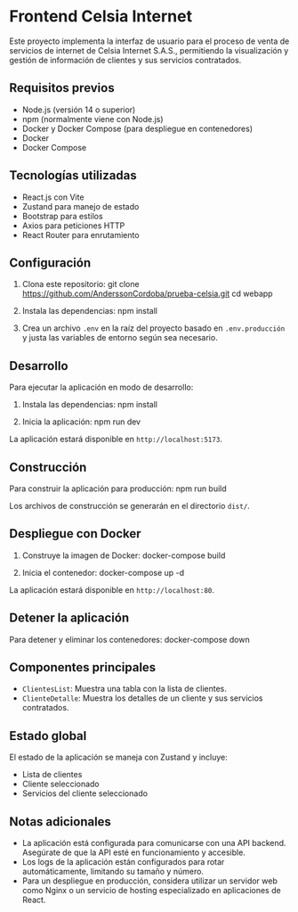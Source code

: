 # Frontend Celsia Internet

Este proyecto implementa la interfaz de usuario para el proceso de venta de servicios de internet de Celsia Internet S.A.S., permitiendo la visualización y gestión de información de clientes y sus servicios contratados.

## Requisitos previos

- Node.js (versión 14 o superior)
- npm (normalmente viene con Node.js)
- Docker y Docker Compose (para despliegue en contenedores)
- Docker
- Docker Compose

## Tecnologías utilizadas

- React.js con Vite
- Zustand para manejo de estado
- Bootstrap para estilos
- Axios para peticiones HTTP
- React Router para enrutamiento

## Configuración

1. Clona este repositorio:
   git clone https://github.com/AnderssonCordoba/prueba-celsia.git
   cd webapp

2. Instala las dependencias:
   npm install

3. Crea un archivo `.env` en la raíz del proyecto basado en `.env.producción` y justa las variables de entorno según sea necesario.

## Desarrollo

Para ejecutar la aplicación en modo de desarrollo:

1. Instala las dependencias:
   npm install

2. Inicia la aplicación:
   npm run dev

La aplicación estará disponible en `http://localhost:5173`.

## Construcción

Para construir la aplicación para producción:
npm run build

Los archivos de construcción se generarán en el directorio `dist/`.

## Despliegue con Docker

1. Construye la imagen de Docker:
   docker-compose build

2. Inicia el contenedor:
   docker-compose up -d

La aplicación estará disponible en `http://localhost:80`.

## Detener la aplicación

Para detener y eliminar los contenedores:
docker-compose down

## Componentes principales

- `ClientesList`: Muestra una tabla con la lista de clientes.
- `ClienteDetalle`: Muestra los detalles de un cliente y sus servicios contratados.

## Estado global

El estado de la aplicación se maneja con Zustand y incluye:

- Lista de clientes
- Cliente seleccionado
- Servicios del cliente seleccionado

## Notas adicionales

- La aplicación está configurada para comunicarse con una API backend. Asegúrate de que la API esté en funcionamiento y accesible.
- Los logs de la aplicación están configurados para rotar automáticamente, limitando su tamaño y número.
- Para un despliegue en producción, considera utilizar un servidor web como Nginx o un servicio de hosting especializado en aplicaciones de React.

